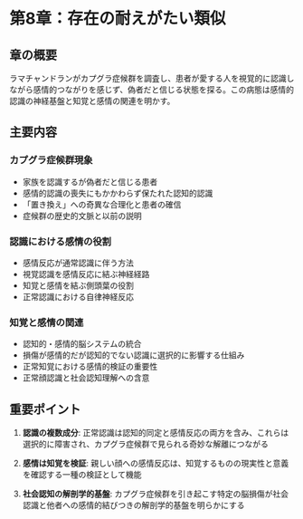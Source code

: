 # 第8章：存在の耐えがたい類似

## 章の概要
ラマチャンドランがカプグラ症候群を調査し、患者が愛する人を視覚的に認識しながら感情的つながりを感じず、偽者だと信じる状態を探る。この病態は感情的認識の神経基盤と知覚と感情の関連を明かす。

## 主要内容

### カプグラ症候群現象
- 家族を認識するが偽者だと信じる患者
- 感情的認識の喪失にもかかわらず保たれた認知的認識
- 「置き換え」への奇異な合理化と患者の確信
- 症候群の歴史的文脈と以前の説明

### 認識における感情の役割
- 感情反応が通常認識に伴う方法
- 視覚認識を感情反応に結ぶ神経経路
- 知覚と感情を結ぶ側頭葉の役割
- 正常認識における自律神経反応

### 知覚と感情の関連
- 認知的・感情的脳システムの統合
- 損傷が感情的だが認知的でない認識に選択的に影響する仕組み
- 正常知覚における感情的検証の重要性
- 正常顔認識と社会認知理解への含意

## 重要ポイント

1. **認識の複数成分**: 正常認識は認知的同定と感情反応の両方を含み、これらは選択的に障害され、カプグラ症候群で見られる奇妙な解離につながる

2. **感情は知覚を検証**: 親しい顔への感情反応は、知覚するものの現実性と意義を確認する一種の検証として機能

3. **社会認知の解剖学的基盤**: カプグラ症候群を引き起こす特定の脳損傷が社会認識と他者への感情的結びつきの解剖学的基盤を明らかにする